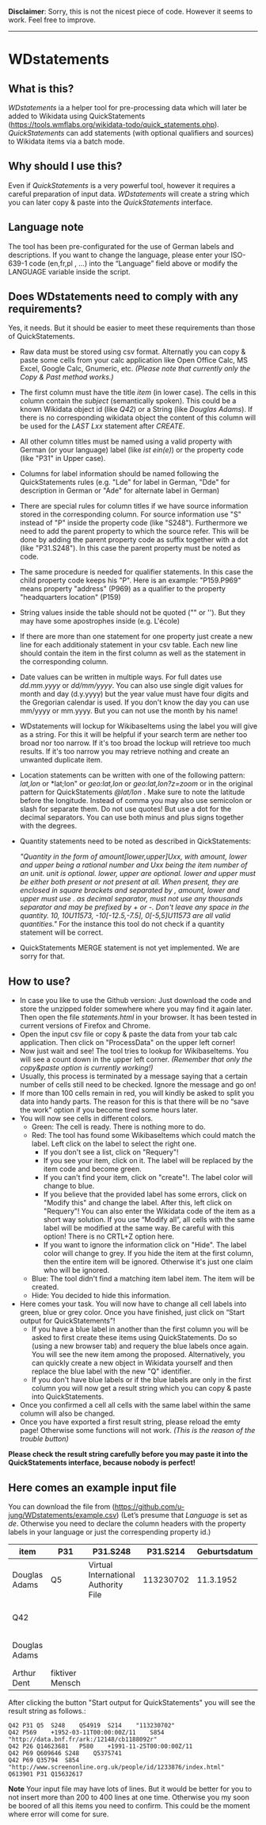 
**Disclaimer**: Sorry, this is not the nicest piece of code. However it seems to work. Feel free to improve.

---

# WDstatements
## What is this? 
*WDstatements* ia a helper tool for pre-processing data which will later be added to Wikidata using QuickStatements (https://tools.wmflabs.org/wikidata-todo/quick_statements.php).
*QuickStatements* can add statements (with optional qualifiers and sources) to Wikidata items via a batch mode.

## Why should I use this?
Even if *QuickStatements* is a very powerful tool, however it requires a careful preparation of input data. *WDstatements* will create a string which you can later copy & paste into the *QuickStatements* interface.

## Language note	
The tool has been pre-configurated for the use of German labels and descriptions. If you want to change the language, please enter your ISO-639-1 code (en,fr,pl , …) into the “Language” field above or modify the LANGUAGE variable inside the script.

## Does WDstatements need to comply with any requirements?
Yes, it needs. But it should be easier to meet these requirements than those of QuickStatements.

- Raw data must be stored using csv format. Alternatly you can copy & paste some cells from your calc application like Open Office Calc, MS Excel, Google Calc, Gnumeric, etc. *(Please note that currently only the Copy & Past method works.)*
- The first column must have the title *item* (in lower case). The cells in this column contain the *subject* (semantically spoken). This could be a known Wikidata object id (like *Q42*) or a String (like *Douglas Adams*). If there is no corresponding wikidata object the content of this column will be used for the *LAST Lxx* statement after *CREATE*.
- All other column titles must be named using a valid property with German (or your language) label (like *ist ein(e)*) or the property code (like "P31" in Upper case).
- Columns for label information should be named following the QuickStatements rules (e.g. "Lde" for label in German, "Dde" for description in German or "Ade" for alternate label in German)
- There are special rules for column titles if we have source information stored in the corresponding column. For source information use "S" instead of "P" inside the property code (like "S248"). Furthermore we need to add the parent property to which the source refer. This will be done by adding the parent property code as suffix together with a dot (like "P31.S248"). In this case the parent property must be noted as code.
- The same procedure is needed for qualifier statements. In this case the child property code keeps his "P". Here is an example: "P159.P969" means property "address" (P969) as a qualifier to the property "headquarters location" (P159)
- String values inside the table should not be quoted ("" or ''). But they may have some apostrophes inside (e.g. L'école)
- If there are more than one statement for one property just create a new line for each additionaly statement in your csv table. Each new line should contain the item in the first column as well as the statement in the corresponding column.  
- Date values can be written in multiple ways. For full dates use *dd.mm.yyyy* or *dd/mm/yyyy*. You can also use single digit values for month and day (d.y.yyyy) but the year value must have four digits and the Gregorian calendar is used. If you don't know the day you can use mm/yyyy or mm.yyyy. But you can not use the month by his name!
- WDstatements will lockup for WikibaseItems using the label you will give as a string. For this it will be helpful if your search term are nether too broad nor too narrow. If it's too broad the lockup will retrieve too much results. If it's too narrow you may retrieve nothing and create an unwanted duplicate item.
- Location statements can be written with one of the following pattern: *lat,lon* or *lat;lon" or *geo:lat,lon* or *geo:lat,lon?z=zoom* or in the original pattern for QuickStatements *@lat/lon* . Make sure to note the latitude before the longitude. Instead of comma you may also use semicolon or slash for separate them. Do not use quotes! But use a dot for the decimal separators. You can use both minus and plus signs together with the degrees. 
- Quantity statements need to be noted as described in QickStatements: 

  *"Quantity in the form of amount[lower,upper]Uxx, with amount, lower and upper being a rational number and Uxx being the item number of an unit.
  unit is optional.
  lower, upper are optional. lower and upper must be either both present or not present at all. When present, they are enclosed in square brackets and separated by ,
  amount, lower and upper must use . as decimal separator, must not use any thousands separator and may be prefixed by + or -.
  Don't leave any space in the quantity.
  10, 10U11573, -10[-12.5,-7.5], 0[-5,5]U11573 are all valid quantities."*
  For the instance this tool do not check if a quantity statement will be correct.
- QuickStatements MERGE statement is not yet implemented. We are sorry for that.

## How to use?
- In case you like to use the Github version: Just download the code and store the unzipped folder somewhere where you may find it again later. Then open the file *statements.html* in your browser. It has been tested in current versions of Firefox and Chrome.
- Open the input csv file or copy & paste the data from your tab calc application. Then click on "ProcessData" on the upper left corner!
- Now just wait and see! The tool tries to lookup for WikibaseItems. You will see a count down in the upper left corner.  *(Remember that only the copy&paste option is currently working!)*
- Usually, this process is terminated by a message saying that a certain number of cells still need to be checked. Ignore the message and go on!
- If more than 100 cells remain in red, you will kindly be asked to split you data into handy parts. The reason for this is that there will be no “save the work” option if you become tired some hours later.
- You will now see cells in different colors. 
	- Green: The cell is ready. There is nothing more to do.
	- Red: The tool has found some WikibaseItems which could match the label. Left click on the label to select the right one. 
		- If you don't see a list, click on "Requery"! 
		- If you see your item, click on it. The label will be replaced by the item code and become green.
		- If you can't find your item, click on "create"!. The label color will change to blue.
		- If you believe that the provided label has some errors, click on "Modify this" and change the label. After this, left click on "Requery"! You can also enter the Wikidata code of the item as a short way solution. If you use “Modify all”, all cells with the same label will be modified at the same way. Be careful with this option! There is no CRTL+Z option here.
		- If you want to ignore the information click on "Hide". The label color will change to grey. If you hide the item at the first column, then the entire item will be ignored. Otherwise it's just one claim who will be ignored.
	- Blue: The tool didn't find a matching item label item. The item will be created.
	- Hide: You decided to hide this information.
- Here comes your task. You will now have to change all cell labels into green, blue or grey color. Once you have finished, just click on “Start output for QuickStatements”!
	- If you have a blue label in another than the first column you will be asked to first create these items using QuickStatements.  Do so (using a new browser tab) and requery the blue labels once again. You will see the new item among the proposed. Alternatively, you can quickly create a new object in Wikidata yourself and then replace the blue label with the new "Q" identifier.
	- If you don't have blue labels or if the blue labels are only in the first column you will now get a result string which you can copy & paste into QuickStatements. 
- Once you confirmed a cell all cells with the same label within the same column will also be changed.
- Once you have exported a first result string, please reload the emty page! Otherwise some functions will not work.  *(This is the reason of the trouble button)*


**Please check the result string carefully before you may paste it into the QuickStatements interface, because nobody is perfect!**

## Here comes an example input file
You can download the file from  (https://github.com/u-jung/WDstatements/example.csv)
(Let’s presume that *Language* is set as *de*. Otherwise you need to declare the column headers with the property labels in your language or just the correspending property id.)

|item         |P31            |P31.S248                            |P31.S214 |Geburtsdatum|P569.S854                               |Ehepartner(in) |P26.P580  |P69                    |P69.S248                      |P69.S854                                                   |
|-------------|---------------|------------------------------------|---------|------------|----------------------------------------|-----------|----------|-----------------------|------------------------------|-----------------------------------------------------------|
|Douglas Adams|Q5             |Virtual International Authority File|113230702|11.3.1952   |http://data.bnf.fr/ark:/12148/cb1188092r|Jane Belson|25.11.1991|                       |        						 |                                                           |
|Q42          |               |                                    |         |            |                                        |           |          |St. John's College     |Encyclopædia Britannica Online|                                                           | 
|Douglas Adams|               |                                    |         |            |                                        |           |          |University of Cambridge|                              |http://www.screenonline.org.uk/people/id/1233876/index.html|
|Arthur Dent  |fiktiver Mensch|                                    |         |            |                                        |           |          |                       |                              |                                                           |

After clicking the button "Start output for QuickStatements" you will see the result string as follows.:
```
Q42	P31	Q5	S248	Q54919	S214	"113230702"
Q42	P569	+1952-03-11T00:00:00Z/11	S854	"http://data.bnf.fr/ark:/12148/cb1188092r"
Q42	P26	Q14623681	P580	+1991-11-25T00:00:00Z/11
Q42	P69	Q609646	S248	Q5375741
Q42	P69	Q35794	S854	"http://www.screenonline.org.uk/people/id/1233876/index.html"
Q613901	P31	Q15632617
```

**Note**
Your input file may have lots of lines.
But it would be better for you to not insert more than 200 to 400 lines at one time. Otherwise you my soon be boored of all this items you need to confirm.  This could be the moment where error will come for sure.
 

